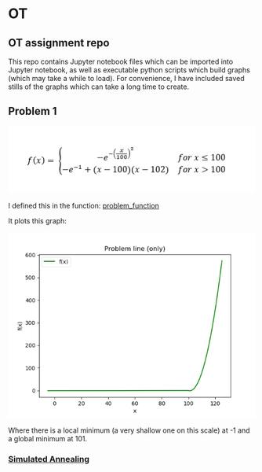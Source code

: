 # OT

## OT assignment repo

This repo contains Jupyter notebook files which can be imported into Jupyter notebook, as well as executable python scripts which build graphs (which may take a while to load). For convenience, I have included saved stills of the graphs which can take a long time to create.

## Problem 1

![Problem function](./problem1/problemFunction.png?raw=true "Problem function")

I defined this in the function: [problem_function](./problem1/simulatedAnnealing/simulatedAnnealing.py#L15)

It plots this graph:

![f(x)](./problem1/simulatedAnnealing/f.png?raw=true "f(x)")

Where there is a local minimum (a very shallow one on this scale) at -1 and a global minimum at 101.

### [Simulated Annealing](./problem1/simulatedAnnealing/simulatedAnnealing.md)
